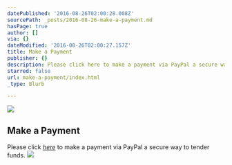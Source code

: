 ```yaml
---
datePublished: '2016-08-26T02:00:28.008Z'
sourcePath: _posts/2016-08-26-make-a-payment.md
hasPage: true
author: []
via: {}
dateModified: '2016-08-26T02:00:27.157Z'
title: Make a Payment
publisher: {}
description: Please click here to make a payment via PayPal a secure way to tender funds.
starred: false
url: make-a-payment/index.html
_type: Blurb

---
```

![](https://the-grid-user-content.s3-us-west-2.amazonaws.com/3ce7e477-7b26-4a85-9fcf-b79b57df4169.gif)

## Make a Payment

Please click _[here][0]_ to make a payment via PayPal a secure way to tender funds.
![](https://the-grid-user-content.s3-us-west-2.amazonaws.com/1e59b366-0911-414a-bc2d-c950bee7241c.gif)

[0]: https://www.paypal.com/us/cgi-bin/webscr?cmd=_flow&SESSION=M946pWS0rPWFL0d971VC7LLHZu_FuK5ZLXbddZt-dWPcYUIGtj5JrMe-5j8&dispatch=50a222a57771920b6a3d7b606239e4d529b525e0b7e69bf0224adecfb0124e9b61f737ba21b0819854c9344d44ba73d0e985f103871e284d "PayPal"